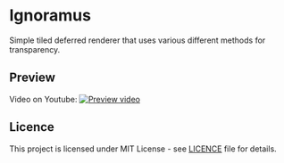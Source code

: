 # Ignoramus
Simple tiled deferred renderer that uses various different methods for transparency.

## Preview
Video on Youtube:
[![Preview video](https://img.youtube.com/vi/WQV_zsPJjhY/maxresdefault.jpg)](https://www.youtube.com/watch?v=WQV_zsPJjhY)

## Licence
This project is licensed under MIT License - see [LICENCE](LICENCE) file for details.
